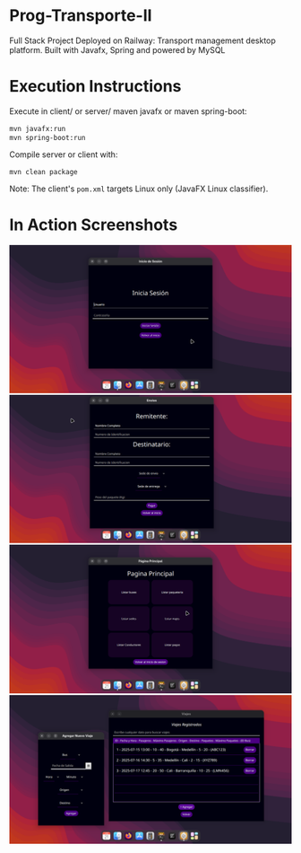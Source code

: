 # Prog-Transporte-II
Full Stack Project Deployed on Railway: Transport management desktop platform. Built with Javafx, Spring and powered by MySQL
# Execution Instructions
Execute in client/ or server/ maven javafx or maven spring-boot:
```
mvn javafx:run
mvn spring-boot:run
```
Compile server or client with:
```
mvn clean package
```
Note: The client's `pom.xml` targets Linux only (JavaFX Linux classifier).
# In Action Screenshots
![Vista 1](assets/1.png)
![Vista 2](assets/2.png)
![Vista 3](assets/3.png)
![Vista 4](assets/4.png)
